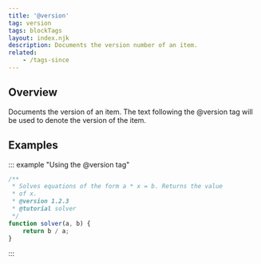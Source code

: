 ```yaml
---
title: '@version'
tag: version
tags: blockTags
layout: index.njk
description: Documents the version number of an item.
related:
    - /tags-since
---
```


## Overview

Documents the version of an item. The text following the @version tag will be used to denote the
version of the item.


## Examples

::: example "Using the @version tag"

```js
/**
 * Solves equations of the form a * x = b. Returns the value
 * of x.
 * @version 1.2.3
 * @tutorial solver
 */
function solver(a, b) {
    return b / a;
}
```
:::
